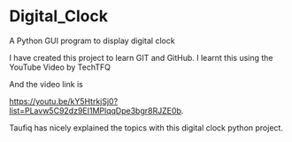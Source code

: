 # Digital_Clock
A Python GUI program to display digital clock

I have created this project to learn GIT and GitHub.
I learnt this using the YouTube Video by TechTFQ 

And the video link is 

https://youtu.be/kY5HtrkjSj0?list=PLavw5C92dz9EI1MPlqqDpe3bgr8RJZE0b.

Taufiq has nicely explained the topics with this digital clock python project.


